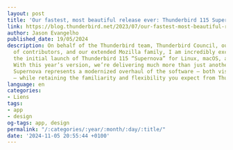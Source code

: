 ```yaml
---
layout: post
title: 'Our fastest, most beautiful release ever: Thunderbird 115 Supernova is here!'
link: https://blog.thunderbird.net/2023/07/our-fastest-most-beautiful-release-ever-thunderbird-115-supernova-is-here
author: Jason Evangelho
published_date: 19/05/2024
description: On behalf of the Thunderbird team, Thunderbird Council, our global community
  of contributors, and our extended Mozilla family, I am incredibly excited to announce
  the initial launch of Thunderbird 115 “Supernova” for Linux, macOS, and Windows!
  With this year’s version, we’re delivering much more than just another yearly release.
  Supernova represents a modernized overhaul of the software – both visually and technically
  – while retaining the familiarity and flexibility you expect from Thunderbird.
language: en
categories:
- Liens
tags:
- app
- design
og-tags: app, design
permalink: "/:categories/:year/:month/:day/:title/"
date: '2024-11-05 20:55:44 +0100'
---
```


